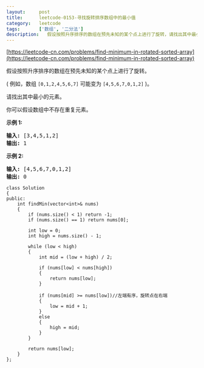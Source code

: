 ```yaml
---
layout:     post
title:      leetcode-0153-寻找旋转排序数组中的最小值
category:   leetcode
tags:       ['数组', '二分法']
description:   假设按照升序排序的数组在预先未知的某个点上进行了旋转，请找出其中最小的元素。
---
```


[https://leetcode-cn.com/problems/find-minimum-in-rotated-sorted-array](https://leetcode-cn.com/problems/find-minimum-in-rotated-sorted-array)

<div class="notranslate"><p>假设按照升序排序的数组在预先未知的某个点上进行了旋转。</p>

<p>( 例如，数组&nbsp;<code>[0,1,2,4,5,6,7]</code> <strong> </strong>可能变为&nbsp;<code>[4,5,6,7,0,1,2]</code>&nbsp;)。</p>

<p>请找出其中最小的元素。</p>

<p>你可以假设数组中不存在重复元素。</p>

<p><strong>示例 1:</strong></p>

<pre><strong>输入:</strong> [3,4,5,1,2]
<strong>输出:</strong> 1</pre>

<p><strong>示例 2:</strong></p>

<pre><strong>输入:</strong> [4,5,6,7,0,1,2]
<strong>输出:</strong> 0</pre>
</div>

    
    class Solution
    {
    public:
        int findMin(vector<int>& nums)
        {
            if (nums.size() < 1) return -1;
            if (nums.size() == 1) return nums[0];
    
            int low = 0;
            int high = nums.size() - 1;
    
            while (low < high)
            {
                int mid = (low + high) / 2;
    
                if (nums[low] < nums[high])
                {
                    return nums[low];
                }
    
                if (nums[mid] >= nums[low])//左端有序，旋转点在右端
                {
                    low = mid + 1;
                }
                else
                {
                    high = mid;
                }
            }
    
            return nums[low];
        }
    };
